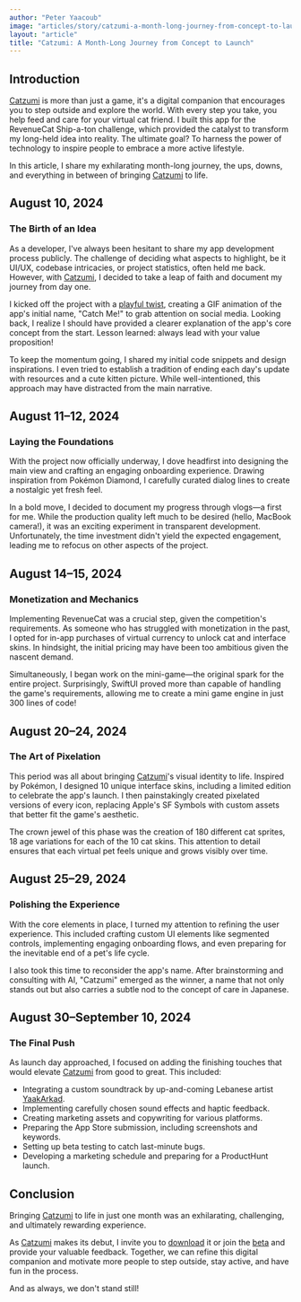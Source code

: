 ```yaml
---
author: "Peter Yaacoub"
image: "articles/story/catzumi-a-month-long-journey-from-concept-to-launch/hero.png"
layout: "article"
title: "Catzumi: A Month-Long Journey from Concept to Launch"
---
```


## Introduction

[Catzumi](https://apps.apple.com/app/id6642671240/) is more than just a game, it's a digital companion that encourages you to step outside and explore the world. With every step you take, you help feed and care for your virtual cat friend. I built this app for the RevenueCat Ship-a-ton challenge, which provided the catalyst to transform my long-held idea into reality. The ultimate goal? To harness the power of technology to inspire people to embrace a more active lifestyle.

In this article, I share my exhilarating month-long journey, the ups, downs, and everything in between of bringing [Catzumi](https://apps.apple.com/app/id6642671240/) to life.

## August 10, 2024

### The Birth of an Idea

As a developer, I've always been hesitant to share my app development process publicly. The challenge of deciding what aspects to highlight, be it UI/UX, codebase intricacies, or project statistics, often held me back. However, with [Catzumi](https://apps.apple.com/app/id6642671240/), I decided to take a leap of faith and document my journey from day one.

I kicked off the project with a [playful twist](https://x.com/yaapete/status/1822178553716248893), creating a GIF animation of the app's initial name, "Catch Me!" to grab attention on social media. Looking back, I realize I should have provided a clearer explanation of the app's core concept from the start. Lesson learned: always lead with your value proposition!

To keep the momentum going, I shared my initial code snippets and design inspirations. I even tried to establish a tradition of ending each day's update with resources and a cute kitten picture. While well-intentioned, this approach may have distracted from the main narrative.

## August 11–12, 2024

### Laying the Foundations

With the project now officially underway, I dove headfirst into designing the main view and crafting an engaging onboarding experience. Drawing inspiration from Pokémon Diamond, I carefully curated dialog lines to create a nostalgic yet fresh feel.

In a bold move, I decided to document my progress through vlogs—a first for me. While the production quality left much to be desired (hello, MacBook camera!), it was an exciting experiment in transparent development. Unfortunately, the time investment didn't yield the expected engagement, leading me to refocus on other aspects of the project.

## August 14–15, 2024

### Monetization and Mechanics

Implementing RevenueCat was a crucial step, given the competition's requirements. As someone who has struggled with monetization in the past, I opted for in-app purchases of virtual currency to unlock cat and interface skins. In hindsight, the initial pricing may have been too ambitious given the nascent demand.

Simultaneously, I began work on the mini-game—the original spark for the entire project. Surprisingly, SwiftUI proved more than capable of handling the game's requirements, allowing me to create a mini game engine in just 300 lines of code!

## August 20–24, 2024

### The Art of Pixelation

This period was all about bringing [Catzumi](https://apps.apple.com/app/id6642671240/)'s visual identity to life. Inspired by Pokémon, I designed 10 unique interface skins, including a limited edition to celebrate the app's launch. I then painstakingly created pixelated versions of every icon, replacing Apple's SF Symbols with custom assets that better fit the game's aesthetic.

The crown jewel of this phase was the creation of 180 different cat sprites, 18 age variations for each of the 10 cat skins. This attention to detail ensures that each virtual pet feels unique and grows visibly over time.

## August 25–29, 2024

### Polishing the Experience

With the core elements in place, I turned my attention to refining the user experience. This included crafting custom UI elements like segmented controls, implementing engaging onboarding flows, and even preparing for the inevitable end of a pet's life cycle.

I also took this time to reconsider the app's name. After brainstorming and consulting with AI, "Catzumi" emerged as the winner, a name that not only stands out but also carries a subtle nod to the concept of care in Japanese.

## August 30–September 10, 2024

### The Final Push

As launch day approached, I focused on adding the finishing touches that would elevate [Catzumi](https://apps.apple.com/app/id6642671240/) from good to great. This included:

- Integrating a custom soundtrack by up-and-coming Lebanese artist [YaakArkad](https://open.spotify.com/artist/4uSagwuEKUvIA9qNVCFA0N?si=8nVRp-WbTASznLMhUa5L4Q).
- Implementing carefully chosen sound effects and haptic feedback.
- Creating marketing assets and copywriting for various platforms.
- Preparing the App Store submission, including screenshots and keywords.
- Setting up beta testing to catch last-minute bugs.
- Developing a marketing schedule and preparing for a ProductHunt launch.

## Conclusion

Bringing [Catzumi](https://apps.apple.com/app/id6642671240/) to life in just one month was an exhilarating, challenging, and ultimately rewarding experience.

As [Catzumi](https://apps.apple.com/app/id6642671240/) makes its debut, I invite you to [download](https://apps.apple.com/app/id6642671240/) it or join the [beta](https://testflight.apple.com/join/JRfY1cH2) and provide your valuable feedback. Together, we can refine this digital companion and motivate more people to step outside, stay active, and have fun in the process.

And as always, we don't stand still!